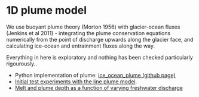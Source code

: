 # 1D plume model

We use buoyant plume theory (Morton 1956) with glacier-ocean fluxes (Jenkins et
al 2011) - integrating the plume conservation equations numerically from the
point of discharge upwards along the glacier face, and calculating ice-ocean and
entrainment fluxes along the way.

Everything in here is exploratory and nothing has been checked particularly rigourously.. 

- Python implementation of plume: [ice_ocean_plume  (github page)](https://github.com/oyvlun/ice_ocean_plume)
- [Initial test experiments with the line plume
  model](test_experiments/plume_test_experiments.md). 
- [Melt and plume depth as a function of varying freshwater
  discharge](effects_of_incr_disch/effects_of_incr_disch.md)

